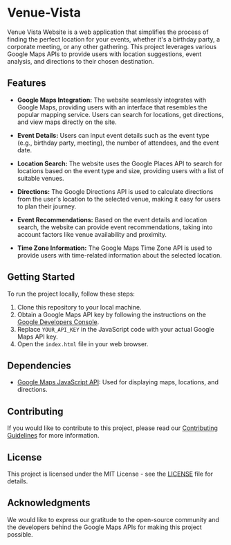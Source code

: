 # Venue-Vista
Venue Vista Website is a web application that simplifies the process of finding the perfect location for your events, whether it's a birthday party, a corporate meeting, or any other gathering. This project leverages various Google Maps APIs to provide users with location suggestions, event analysis, and directions to their chosen destination.

## Features

- **Google Maps Integration:** The website seamlessly integrates with Google Maps, providing users with an interface that resembles the popular mapping service. Users can search for locations, get directions, and view maps directly on the site.

- **Event Details:** Users can input event details such as the event type (e.g., birthday party, meeting), the number of attendees, and the event date.

- **Location Search:** The website uses the Google Places API to search for locations based on the event type and size, providing users with a list of suitable venues.

- **Directions:** The Google Directions API is used to calculate directions from the user's location to the selected venue, making it easy for users to plan their journey.

- **Event Recommendations:** Based on the event details and location search, the website can provide event recommendations, taking into account factors like venue availability and proximity.

- **Time Zone Information:** The Google Maps Time Zone API is used to provide users with time-related information about the selected location.

## Getting Started

To run the project locally, follow these steps:

1. Clone this repository to your local machine.
2. Obtain a Google Maps API key by following the instructions on the [Google Developers Console](https://console.developers.google.com/).
3. Replace `YOUR_API_KEY` in the JavaScript code with your actual Google Maps API key.
4. Open the `index.html` file in your web browser.

## Dependencies

- [Google Maps JavaScript API](https://developers.google.com/maps/gmp-get-started): Used for displaying maps, locations, and directions.

## Contributing

If you would like to contribute to this project, please read our [Contributing Guidelines](CONTRIBUTING.md) for more information.

## License

This project is licensed under the MIT License - see the [LICENSE](LICENSE) file for details.

## Acknowledgments

We would like to express our gratitude to the open-source community and the developers behind the Google Maps APIs for making this project possible.
